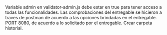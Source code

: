 Variable admin en validator-admin.js debe estar en true para tener acceso a todas las funcionalidades.
Las comprobaciones del entregable se hicieron a traves de postman de acuerdo a las opciones brindadas
en el entregable.
PORT 8080, de acuerdo a lo solicitado por el entregable.
Crear carpeta historial.